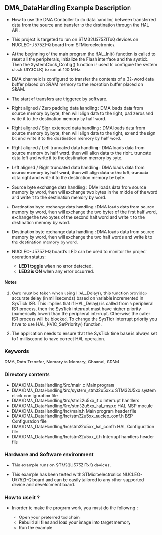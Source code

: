 ## <b>DMA_DataHandling Example Description</b>

-   How to use the DMA Controller to do data handling between transferred data from the source and transfer to the destination through the HAL API.

-   This project is targeted to run on STM32U575ZITxQ devices on NUCLEO-U575ZI-Q board from STMicroelectronics.

-   At the beginning of the main program the HAL_Init() function is called to reset all the peripherals, initialize the Flash interface and the systick.
Then the SystemClock_Config() function is used to configure the system clock (SYSCLK) to run at 160 MHz.

-   DMA channelx is configured to transfer the contents of a 32-word data buffer placed on SRAM memory to the reception buffer placed on SRAM.

-   The start of transfers are triggered by software.

-   Right aligned / Zero padding data handling : DMA loads data from source memory by byte, then will align
   data to the right, pad zeros and write it to the destination memory by half word.
-   Right aligned / Sign extended data handling : DMA loads data from source memory by byte, then will align
   data to the right, extend the sign bit and write it to the destination memory by half word.
-   Right aligned / Left truncated data handling : DMA loads data from source memory by half word, then will
   align data to the right, truncate data left and write it to the destination memory by byte.
-   Left aligned / Right truncated data handling : DMA loads data from source memory by half word, then will
   align data to the left, truncate data right and write it to the destination memory by byte.
-   Source byte exchange data handling : DMA loads data from source memory by word, then will exchange
   two bytes in the middle of the word and write it to the destination memory by word.
-   Destination byte exchange data handling : DMA loads data from source memory by word, then will exchange
   the two bytes of the first half word, exchange the two bytes of the second half word and write it to the
   destination memory by word.
-   Destination byte exchange data handling : DMA loads data from source memory by word, then will exchange
   the two half words and write it to the destination memory by word.

-   NUCLEO-U575ZI-Q board's LED can be used to monitor the project operation status:
    -   **LED1 toggle** when no error detected.
    -   **LED3 is ON** when any error occurred.

#### <b>Notes</b>

 1. Care must be taken when using HAL_Delay(), this function provides accurate delay (in milliseconds)
    based on variable incremented in SysTick ISR. This implies that if HAL_Delay() is called from
    a peripheral ISR process, then the SysTick interrupt must have higher priority (numerically lower)
    than the peripheral interrupt. Otherwise the caller ISR process will be blocked.
    To change the SysTick interrupt priority you have to use HAL_NVIC_SetPriority() function.

 2. The application needs to ensure that the SysTick time base is always set to 1 millisecond
    to have correct HAL operation.

### <b>Keywords</b>

DMA, Data Transfer, Memory to Memory, Channel, SRAM

### <b>Directory contents</b>

-   DMA/DMA_DataHandling/Src/main.c                  Main program
-   DMA/DMA_DataHandling/Src/system_stm32u5xx.c      STM32U5xx system clock configuration file
-   DMA/DMA_DataHandling/Src/stm32u5xx_it.c          Interrupt handlers
-   DMA/DMA_DataHandling/Src/stm32u5xx_hal_msp.c     HAL MSP module
-   DMA/DMA_DataHandling/Inc/main.h                  Main program header file
-   DMA/DMA_DataHandling/Inc/stm32u5xx_nucleo_conf.h BSP Configuration file
-   DMA/DMA_DataHandling/Inc/stm32u5xx_hal_conf.h    HAL Configuration file
-   DMA/DMA_DataHandling/Inc/stm32u5xx_it.h          Interrupt handlers header file

### <b>Hardware and Software environment</b>

-   This example runs on STM32U575ZITxQ devices.

-   This example has been tested with STMicroelectronics NUCLEO-U575ZI-Q
    board and can be easily tailored to any other supported device
    and development board.

### <b>How to use it ?</b>

-   In order to make the program work, you must do the following :

    -   Open your preferred toolchain
    -   Rebuild all files and load your image into target memory
    -   Run the example

